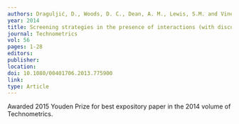 ```yaml
---
authors: Draguljić, D., Woods, D. C., Dean, A. M., Lewis, S.M. and Vine, A. E. 
year: 2014 
title: Screening strategies in the presence of interactions (with discussion) 
journal: Technometrics 
vol: 56 
pages: 1-28 
editors: 
publisher: 
location: 
doi: 10.1080/00401706.2013.775900 
link: 
type: Article 
---
```

Awarded 2015 Youden Prize for best expository paper in the 2014 volume of Technometrics. 
